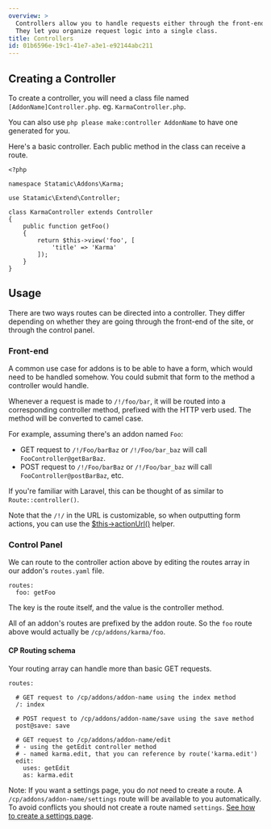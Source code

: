 ```yaml
---
overview: >
  Controllers allow you to handle requests either through the front-end or the control panel.
  They let you organize request logic into a single class.
title: Controllers
id: 01b6596e-19c1-41e7-a3e1-e92144abc211
---
```

## Creating a Controller

To create a controller, you will need a class file named `[AddonName]Controller.php`. eg. `KarmaController.php`.

You can also use `php please make:controller AddonName` to have one generated for you.

Here's a basic controller. Each public method in the class can receive a route.

``` .language-php
<?php

namespace Statamic\Addons\Karma;

use Statamic\Extend\Controller;

class KarmaController extends Controller
{
    public function getFoo()
    {
        return $this->view('foo', [
            'title' => 'Karma'
        ]);
    }
}
```

## Usage

There are two ways routes can be directed into a controller. They differ depending on whether they are going through
the front-end of the site, or through the control panel.

### Front-end

A common use case for addons is to be able to have a form, which would need to be handled somehow. You could submit
that form to the method a controller would handle.

Whenever a request is made to `/!/foo/bar`, it will be routed into a corresponding controller method, prefixed with the
HTTP verb used. The method will be converted to camel case.

For example, assuming there's an addon named `Foo`:

- GET request to `/!/Foo/barBaz` or `/!/Foo/bar_baz` will call `FooController@getBarBaz`.
- POST request to `/!/Foo/barBaz` or `/!/Foo/bar_baz` will call `FooController@postBarBaz`, etc.

If you're familiar with Laravel, this can be thought of as similar to `Route::controller()`.

Note that the `/!/` in the URL is customizable, so when outputting form actions, you can use the [$this->actionUrl()](/addons/helpers#actionUrl) helper.

### Control Panel

We can route to the controller action above by editing the routes array in our addon's `routes.yaml` file.

``` .language-yaml
routes:
  foo: getFoo
```

The key is the route itself, and the value is the controller method.

All of an addon's routes are prefixed by the addon route. So the `foo` route above would actually be `/cp/addons/karma/foo`.


#### CP Routing schema

Your routing array can handle more than basic GET requests.

``` .language-yaml
routes:

  # GET request to /cp/addons/addon-name using the index method
  /: index           

  # POST request to /cp/addons/addon-name/save using the save method
  post@save: save    

  # GET request to /cp/addons/addon-name/edit
  # - using the getEdit controller method
  # - named karma.edit, that you can reference by route('karma.edit')
  edit:              
    uses: getEdit    
    as: karma.edit
```

Note: If you want a settings page, you do _not_ need to create a route. A `/cp/addons/addon-name/settings` route
will be available to you automatically. To avoid conflicts you should not create a route named `settings`.
[See how to create a settings page](/addons/anatomy/settings).

